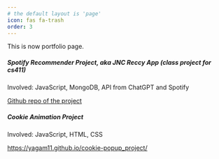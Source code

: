 ```yaml
---
# the default layout is 'page'
icon: fas fa-trash
order: 3
---
```

<p>This is now portfolio page.</p>
<h5> Spotify Recommender Project, aka JNC Reccy App (class project for cs411) </h5>
<p>Involved: JavaScript, MongoDB, API from ChatGPT and Spotify</p>
<p><a href="https://github.com/andereggc/411Team3Project">Github repo of the project</a></p>

<h5> Cookie Animation Project </h5>
<p>Involved: JavaScript, HTML, CSS</p>
<p><a href="https://yagam11.github.io/cookie-popup_project/">https://yagam11.github.io/cookie-popup_project/</a></p>